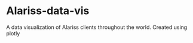 # Alariss-data-vis
A data visualization of Alariss clients throughout the world. Created using plotly
